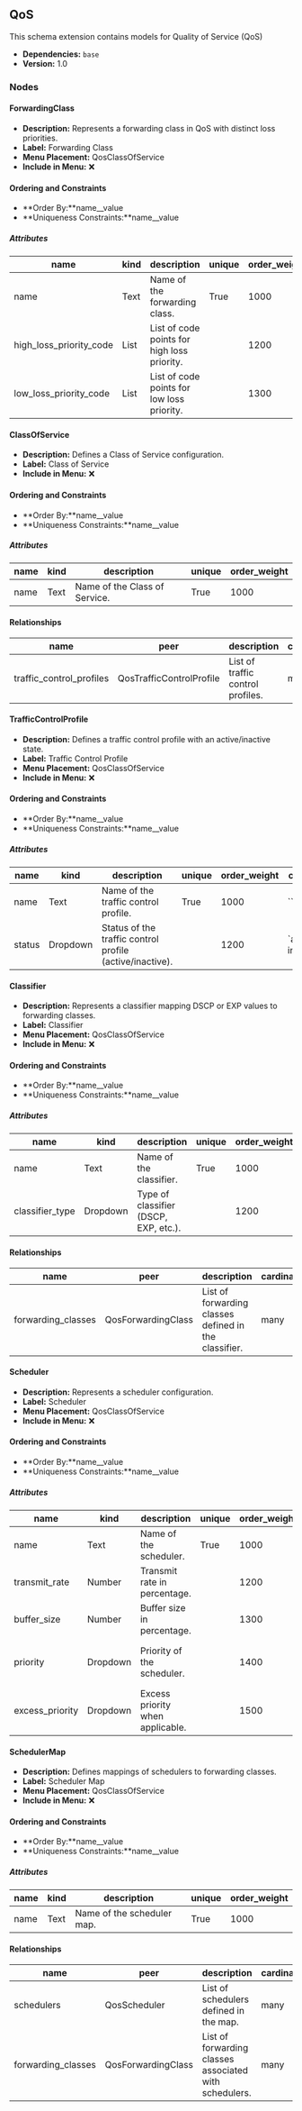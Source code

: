 ## QoS

This schema extension contains models for Quality of Service (QoS)

- **Dependencies:** `base`
- **Version:** 1.0

### Nodes

#### ForwardingClass

- **Description:** Represents a forwarding class in QoS with distinct loss priorities.
- **Label:** Forwarding Class
- **Menu Placement:** QosClassOfService
- **Include in Menu:** ❌

#### Ordering and Constraints

- **Order By:**name__value
- **Uniqueness Constraints:**name__value

##### Attributes

| name | kind | description | unique | order_weight | optional |
| ---- | ---- | ----------- | ------ | ------------ | -------- |
| name | Text | Name of the forwarding class\. | True | 1000 |  |
| high\_loss\_priority\_code | List | List of code points for high loss priority\. |  | 1200 | True |
| low\_loss\_priority\_code | List | List of code points for low loss priority\. |  | 1300 | True |

#### ClassOfService

- **Description:** Defines a Class of Service configuration.
- **Label:** Class of Service
- **Include in Menu:** ❌

#### Ordering and Constraints

- **Order By:**name__value
- **Uniqueness Constraints:**name__value

##### Attributes

| name | kind | description | unique | order_weight |
| ---- | ---- | ----------- | ------ | ------------ |
| name | Text | Name of the Class of Service\. | True | 1000 |

#### Relationships

| name | peer | description | cardinality | optional | order_weight |
| ---- | ---- | ----------- | ----------- | -------- | ------------ |
| traffic\_control\_profiles | QosTrafficControlProfile | List of traffic control profiles\. | many | True | 1200 |

#### TrafficControlProfile

- **Description:** Defines a traffic control profile with an active/inactive state.
- **Label:** Traffic Control Profile
- **Menu Placement:** QosClassOfService
- **Include in Menu:** ❌

#### Ordering and Constraints

- **Order By:**name__value
- **Uniqueness Constraints:**name__value

##### Attributes

| name | kind | description | unique | order_weight | choices | default_value |
| ---- | ---- | ----------- | ------ | ------------ | ------- | ------------- |
| name | Text | Name of the traffic control profile\. | True | 1000 | \`\` |  |
| status | Dropdown | Status of the traffic control profile \(active/inactive\)\. |  | 1200 | \`active, inactive\` | inactive |

#### Classifier

- **Description:** Represents a classifier mapping DSCP or EXP values to forwarding classes.
- **Label:** Classifier
- **Menu Placement:** QosClassOfService
- **Include in Menu:** ❌

#### Ordering and Constraints

- **Order By:**name__value
- **Uniqueness Constraints:**name__value

##### Attributes

| name | kind | description | unique | order_weight | choices |
| ---- | ---- | ----------- | ------ | ------------ | ------- |
| name | Text | Name of the classifier\. | True | 1000 | \`\` |
| classifier\_type | Dropdown | Type of classifier \(DSCP, EXP, etc\.\)\. |  | 1200 | \`dscp, exp, dscp\-ipv6\` |

#### Relationships

| name | peer | description | cardinality | optional | order_weight |
| ---- | ---- | ----------- | ----------- | -------- | ------------ |
| forwarding\_classes | QosForwardingClass | List of forwarding classes defined in the classifier\. | many | True | 1300 |

#### Scheduler

- **Description:** Represents a scheduler configuration.
- **Label:** Scheduler
- **Menu Placement:** QosClassOfService
- **Include in Menu:** ❌

#### Ordering and Constraints

- **Order By:**name__value
- **Uniqueness Constraints:**name__value

##### Attributes

| name | kind | description | unique | order_weight | label | choices | optional |
| ---- | ---- | ----------- | ------ | ------------ | ----- | ------- | -------- |
| name | Text | Name of the scheduler\. | True | 1000 |  | \`\` |  |
| transmit\_rate | Number | Transmit rate in percentage\. |  | 1200 | Transmit Rate \(%\) | \`\` |  |
| buffer\_size | Number | Buffer size in percentage\. |  | 1300 | Buffer Size \(%\) | \`\` |  |
| priority | Dropdown | Priority of the scheduler\. |  | 1400 |  | \`low, high, strict\-high\` | True |
| excess\_priority | Dropdown | Excess priority when applicable\. |  | 1500 |  | \`low, high\` | True |

#### SchedulerMap

- **Description:** Defines mappings of schedulers to forwarding classes.
- **Label:** Scheduler Map
- **Menu Placement:** QosClassOfService
- **Include in Menu:** ❌

#### Ordering and Constraints

- **Order By:**name__value
- **Uniqueness Constraints:**name__value

##### Attributes

| name | kind | description | unique | order_weight |
| ---- | ---- | ----------- | ------ | ------------ |
| name | Text | Name of the scheduler map\. | True | 1000 |

#### Relationships

| name | peer | description | cardinality | optional | order_weight |
| ---- | ---- | ----------- | ----------- | -------- | ------------ |
| schedulers | QosScheduler | List of schedulers defined in the map\. | many | True | 1200 |
| forwarding\_classes | QosForwardingClass | List of forwarding classes associated with schedulers\. | many | True | 1300 |
